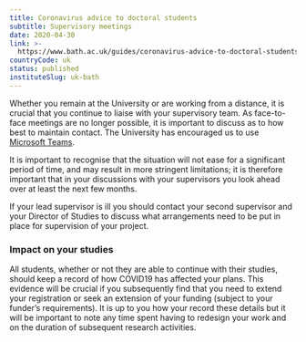 ```yaml
---
title: Coronavirus advice to doctoral students
subtitle: Supervisory meetings
date: 2020-04-30
link: >-
  https://www.bath.ac.uk/guides/coronavirus-advice-to-doctoral-students/
countryCode: uk
status: published
instituteSlug: uk-bath
---
```

Whether you remain at the University or are working from a distance, it is crucial that you continue to liaise with your supervisory team. As face-to-face meetings are no longer possible, it is important to discuss as to how best to maintain contact. The University has encouraged us to use [Microsoft Teams](https://products.office.com/en-gb/microsoft-teams/free).

It is important to recognise that the situation will not ease for a significant period of time, and may result in more stringent limitations; it is therefore important that in your discussions with your supervisors you look ahead over at least the next few months. 

If your lead supervisor is ill you should contact your second supervisor and your Director of Studies to discuss what arrangements need to be put in place for supervision of your project. 

### Impact on your studies

All students, whether or not they are able to continue with their studies, should keep a record of how COVID19 has affected your plans. This evidence will be crucial if you subsequently find that you need to extend your registration or seek an extension of your funding (subject to your funder’s requirements). It is up to you how your record these details but it will be important to note any time spent having to redesign your work and on the duration of subsequent research activities.
